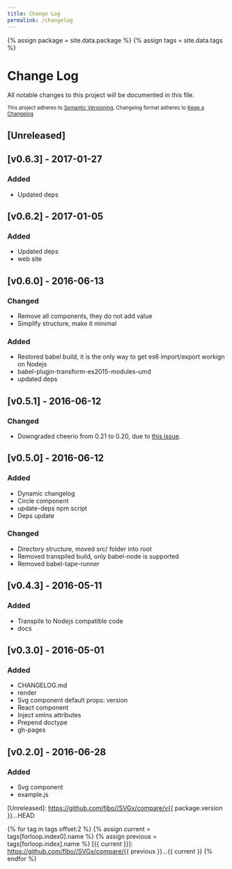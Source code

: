 ```yaml
---
title: Change Log
permalink: /changelog
---
```


{% assign package = site.data.package %}
{% assign tags = site.data.tags %}

# Change Log

All notable changes to this project will be documented in this file.

<sub>This project adheres to [Semantic Versioning](http://semver.org/).
Changelog format adheres to [Keep a Changelog](http://keepachangelog.com/)</sub>

## [Unreleased]

## [v0.6.3] - 2017-01-27

### Added

- Updated deps

## [v0.6.2] - 2017-01-05

### Added

- Updated deps
- web site

## [v0.6.0] - 2016-06-13

### Changed

- Remove all components, they do not add value
- Simplify structure, make it minimal

### Added

- Restored babel build, it is the only way to get es6 import/export workign on Nodejs
- babel-plugin-transform-es2015-modules-umd
- updated deps

## [v0.5.1] - 2016-06-12

### Changed

- Downgraded cheerio from 0.21 to 0.20, due to [this issue](https://github.com/cheeriojs/cheerio/issues/872).

## [v0.5.0] - 2016-06-12

### Added

- Dynamic changelog
- Circle component
- update-deps npm script
- Deps update

### Changed

- Directory structure, moved src/ folder into root
- Removed transpiled build, only babel-node is supported
- Removed babel-tape-runner

## [v0.4.3] - 2016-05-11

### Added

- Transpile to Nodejs compatible code
- docs

## [v0.3.0] - 2016-05-01

### Added

- CHANGELOG.md
- render
- Svg component default props: version
- React component
- Inject xmlns attributes
- Prepend doctype
- gh-pages

## [v0.2.0] - 2016-06-28

### Added

- Svg component
- example.js

[Unreleased]: https://github.com/fibo//SVGx/compare/v{{ package.version }}...HEAD

{% for tag in tags offset:2 %}
  {% assign current = tags[forloop.index0].name %}
  {% assign previous = tags[forloop.index].name %}
  [{{ current }}]: https://github.com/fibo//SVGx/compare/{{ previous }}...{{ current }}
{% endfor %}
